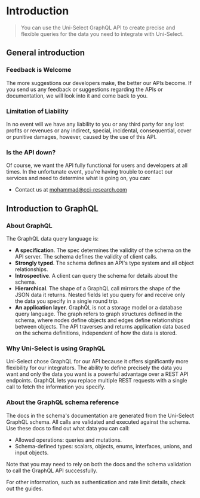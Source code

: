 # Introduction

> You can use the Uni-Select GraphQL API to create precise and flexible queries for the data you need to integrate with Uni-Select.

## General introduction

### Feedback is Welcome

The more suggestions our developers make, the better our APIs become. If you send us any feedback or suggestions regarding the APIs or documentation, we will look into it and come back to you.

### Limitation of Liability

In no event will we have any liability to you or any third party for any lost profits or revenues or any indirect, special, incidental, consequential, cover or punitive damages, however, caused by the use of this API.

### Is the API down?

Of course, we want the API fully functional for users and developers at all times. In the unfortunate event, you're having trouble to contact our services and need to determine what is going on, you can:

-   Contact us at [mohammad@cci-research.com](mailto:mohammad@cci-research.com)

## Introduction to GraphQL

### About GraphQL

The GraphQL data query language is:

-   **A specification**. The spec determines the validity of the schema on the API server. The schema defines the validity of client calls.
-   **Strongly typed**. The schema defines an API's type system and all object relationships.
-   **Introspective**. A client can query the schema for details about the schema.
-   **Hierarchical**. The shape of a GraphQL call mirrors the shape of the JSON data it returns. Nested fields let you query for and receive only the data you specify in a single round trip.
-   **An application layer**. GraphQL is not a storage model or a database query language. The graph refers to graph structures defined in the schema, where nodes define objects and edges define relationships between objects. The API traverses and returns application data based on the schema definitions, independent of how the data is stored.

### Why Uni-Select is using GraphQL

Uni-Select chose GraphQL for our API because it offers significantly more flexibility for our integrators. The ability to define precisely the data you want and only the data you want is a powerful advantage over a REST API endpoints. GraphQL lets you replace multiple REST requests with a single call to fetch the information you specify.

### About the GraphQL schema reference

The docs in the schema's documentation are generated from the Uni-Select GraphQL schema. All calls are validated and executed against the schema. Use these docs to find out what data you can call:

-   Allowed operations: queries and mutations.
-   Schema-defined types: scalars, objects, enums, interfaces, unions, and input objects.

Note that you may need to rely on both the docs and the schema validation to call the GraphQL API successfully.

For other information, such as authentication and rate limit details, check out the guides.
